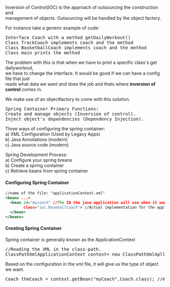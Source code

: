 Inversion of Control(IOC) is the approach of outsourcing the construction and  
management of objects. Outsourcing will be handled by the object factory.  

For instance take a generic example of code:

<pre>
Interface Coach with a method getDailyWorkout()
Class TrackCoach implements coach and the method
Class BasketballCoach implements coach and the method  
Class main prints the method  
</pre>

The problem with this is that when we have to print a specific class's get dailyworkout,  
we have to change the interface. It would be good if we can have a config file that just   
reads what data we want and does the job and thats where **inversion of control** comes in. 

We make use of an objectfactory to come with this solution. 

<pre>
Spring Container Primary Functions:
Create and manage objects (Inversion of control).
Inject object's dependencies (Dependency Injection).
</pre>

Three ways of configuring the spring container:  
a) XML Configuration (Used by Legacy Apps)  
b) Java Annotations (modern)  
c) Java source code (modern)  

Spring Development Process:  
a) Configure your spring breans  
b) Create a spring container  
c) Retrieve beans from spring container  

#### Configuring Spring Container

```xml
//name of the file: "applicationContext.xml"  
<beans ...>  
  <bean id="mycoach" //The ID the java application will use when it wants to retreive the bean.  
        class="ioc.BaseballCoach"> //Actual implementation for the application.  
  </bean>  
</beans>  
```

#### Creating Spring Container
Spring container is generally known as the ApplicationContext
<pre>
//Reading the XML in the class-path. 
ClassPathXmlApplicationContext context= new ClassPathXmlAplliactionContext("applicationContext.xml"); 
</pre>

Based on the configuration in the xml file, it will give us the type of object we want.  

<pre>
Coach theCoach = context.getBean("myCoach",Coach.class); //myCoach is the id ,Coach.class is the interface
</pre>
